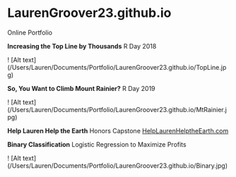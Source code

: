 # LaurenGroover23.github.io
Online Portfolio


**Increasing the Top Line by Thousands**
R Day 2018

! [Alt text] (/Users/Lauren/Documents/Portfolio/LaurenGroover23.github.io/TopLine.jpg)



**So, You Want to Climb Mount Rainier?**
R Day 2019

! [Alt text] (/Users/Lauren/Documents/Portfolio/LaurenGroover23.github.io/MtRainier.jpg)



**Help Lauren Help the Earth**
Honors Capstone
[HelpLaurenHelptheEarth.com](http://helplaurenhelptheearth.com)



**Binary Classification**
Logistic Regression to Maximize Profits

! [Alt text] (/Users/Lauren/Documents/Portfolio/LaurenGroover23.github.io/Binary.jpg)